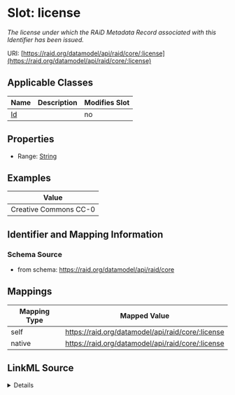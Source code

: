 

# Slot: license


_The license under which the RAiD Metadata Record associated with this Identifier has been issued._





URI: [https://raid.org/datamodel/api/raid/core/:license](https://raid.org/datamodel/api/raid/core/:license)



<!-- no inheritance hierarchy -->





## Applicable Classes

| Name | Description | Modifies Slot |
| --- | --- | --- |
| [Id](Id.md) |  |  no  |







## Properties

* Range: [String](String.md)






## Examples

| Value |
| --- |
| Creative Commons CC-0 |

## Identifier and Mapping Information







### Schema Source


* from schema: https://raid.org/datamodel/api/raid/core




## Mappings

| Mapping Type | Mapped Value |
| ---  | ---  |
| self | https://raid.org/datamodel/api/raid/core/:license |
| native | https://raid.org/datamodel/api/raid/core/:license |




## LinkML Source

<details>
```yaml
name: license
description: The license under which the RAiD Metadata Record associated with this
  Identifier has been issued.
examples:
- value: Creative Commons CC-0
from_schema: https://raid.org/datamodel/api/raid/core
rank: 1000
alias: license
owner: Id
domain_of:
- Id
range: string

```
</details>